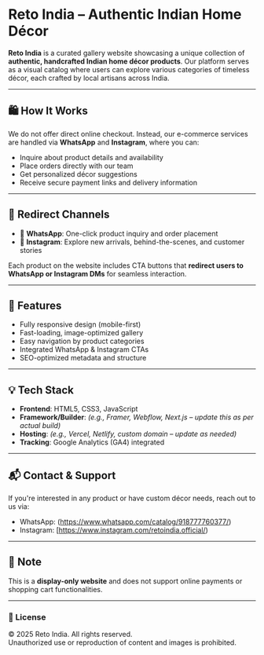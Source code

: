 # Reto India – Authentic Indian Home Décor

**Reto India** is a curated gallery website showcasing a unique collection of **authentic, handcrafted Indian home décor products**. Our platform serves as a visual catalog where users can explore various categories of timeless décor, each crafted by local artisans across India.

---

## 🛍️ How It Works

We do not offer direct online checkout. Instead, our e-commerce services are handled via **WhatsApp** and **Instagram**, where you can:

- Inquire about product details and availability  
- Place orders directly with our team  
- Get personalized décor suggestions  
- Receive secure payment links and delivery information

---

## 🔗 Redirect Channels

- 📲 **WhatsApp**: One-click product inquiry and order placement  
- 📸 **Instagram**: Explore new arrivals, behind-the-scenes, and customer stories  

Each product on the website includes CTA buttons that **redirect users to WhatsApp or Instagram DMs** for seamless interaction.

---

## 🧩 Features

- Fully responsive design (mobile-first)
- Fast-loading, image-optimized gallery
- Easy navigation by product categories
- Integrated WhatsApp & Instagram CTAs
- SEO-optimized metadata and structure

---

## 💡 Tech Stack

- **Frontend**: HTML5, CSS3, JavaScript  
- **Framework/Builder**: *(e.g., Framer, Webflow, Next.js – update this as per actual build)*  
- **Hosting**: *(e.g., Vercel, Netlify, custom domain – update as needed)*  
- **Tracking**: Google Analytics (GA4) integrated

---

## 📬 Contact & Support

If you're interested in any product or have custom décor needs, reach out to us via:

- WhatsApp: (https://www.whatsapp.com/catalog/918777760377/)
- Instagram: [https://www.instagram.com/retoindia.official/)

---

## 📢 Note

This is a **display-only website** and does not support online payments or shopping cart functionalities.

---

### 🔖 License

© 2025 Reto India. All rights reserved.  
Unauthorized use or reproduction of content and images is prohibited.

